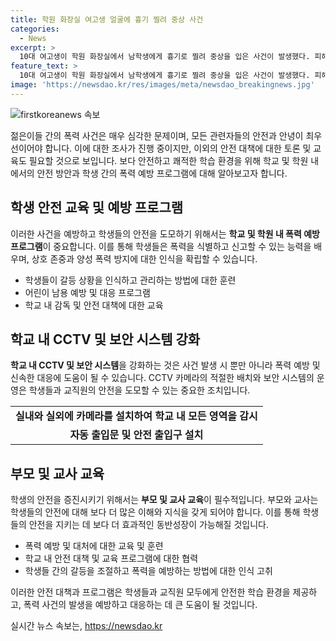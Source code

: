 ```yaml
---
title: 학원 화장실 여고생 얼굴에 흉기 찔려 중상 사건
categories:
  - News
excerpt: >
  10대 여고생이 학원 화장실에서 남학생에게 흉기로 찔려 중상을 입은 사건이 발생했다. 피해자 A양은 의식이 있으며, 용의자 B군은 사건 현장에서 쓰러져 발견됐다. 경찰은 B군이 범행 후 극단적 선택을 한 것으로 보고 조사 중이다. A양과 B군의 관계는 확인 중이며, 경찰은 사건 경위를 상세히 조사 중이다. (문장수: 6, 글자수: 148)
feature_text: >
  10대 여고생이 학원 화장실에서 남학생에게 흉기로 찔려 중상을 입은 사건이 발생했다. 피해자 A양은 의식이 있으며, 용의자 B군은 사건 현장에서 쓰러져 발견됐다. 경찰은 B군이 범행 후 극단적 선택을 한 것으로 보고 조사 중이다. A양과 B군의 관계는 확인 중이며, 경찰은 사건 경위를 상세히 조사 중이다. (문장수: 6, 글자수: 148)
image: 'https://newsdao.kr/res/images/meta/newsdao_breakingnews.jpg'
---
```


<p><img src="https://newsdao.kr/res/images/meta/newsdao_breakingnews.jpg" alt="firstkoreanews 속보" /></p>

<p>젊은이들 간의 폭력 사건은 매우 심각한 문제이며, 모든 관련자들의 안전과 안녕이 최우선이어야 합니다. 이에 대한 조사가 진행 중이지만, 이외의 안전 대책에 대한 토론 및 교육도 필요할 것으로 보입니다. 보다 안전하고 쾌적한 학습 환경을 위해 학교 및 학원 내에서의 안전 방안과 학생 간의 폭력 예방 프로그램에 대해 알아보고자 합니다.</p>

<h2 data-ke-size="size26">학생 안전 교육 및 예방 프로그램</h2>

<p>이러한 사건을 예방하고 학생들의 안전을 도모하기 위해서는 <b>학교 및 학원 내 폭력 예방 프로그램</b>이 중요합니다. 이를 통해 학생들은 폭력을 식별하고 신고할 수 있는 능력을 배우며, 상호 존중과 양성 폭력 방지에 대한 인식을 확립할 수 있습니다.</p>

<ul>
    <li>학생들이 갈등 상황을 인식하고 관리하는 방법에 대한 훈련</li>
    <li>어린이 남용 예방 및 대응 프로그램</li>
    <li>학교 내 감독 및 안전 대책에 대한 교육</li>
</ul>

<h2 data-ke-size="size26">학교 내 CCTV 및 보안 시스템 강화</h2>

<p><b>학교 내 CCTV 및 보안 시스템</b>을 강화하는 것은 사건 발생 시 뿐만 아니라 폭력 예방 및 신속한 대응에 도움이 될 수 있습니다. CCTV 카메라의 적절한 배치와 보안 시스템의 운영은 학생들과 교직원의 안전을 도모할 수 있는 중요한 조치입니다.</p>

<table>
    <tr>
        <td style="text-align: center; height: 17px;"><b>실내와 실외에 카메라를 설치하여 학교 내 모든 영역을 감시</b></td>
    </tr>
    <tr>
        <td style="text-align: center; height: 17px;"><b>자동 출입문 및 안전 출입구 설치</b></td>
    </tr>
</table>

<h2 data-ke-size="size26">부모 및 교사 교육</h2>

<p>학생의 안전을 증진시키기 위해서는 <b>부모 및 교사 교육</b>이 필수적입니다. 부모와 교사는 학생들의 안전에 대해 보다 더 많은 이해와 지식을 갖게 되어야 합니다. 이를 통해 학생들의 안전을 지키는 데 보다 더 효과적인 동반성장이 가능해질 것입니다.</p>

<ul>
    <li>폭력 예방 및 대처에 대한 교육 및 훈련</li>
    <li>학교 내 안전 대책 및 교육 프로그램에 대한 협력</li>
    <li>학생들 간의 갈등을 조절하고 폭력을 예방하는 방법에 대한 인식 고취</li>
</ul>

<p>이러한 안전 대책과 프로그램은 학생들과 교직원 모두에게 안전한 학습 환경을 제공하고, 폭력 사건의 발생을 예방하고 대응하는 데 큰 도움이 될 것입니다.</p>
실시간 뉴스 속보는, <a href="https://newsdao.kr" rel="dofollow">https://newsdao.kr</a>


